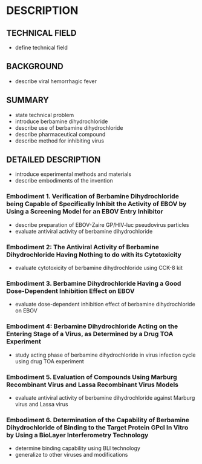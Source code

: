 # DESCRIPTION

## TECHNICAL FIELD

- define technical field

## BACKGROUND

- describe viral hemorrhagic fever

## SUMMARY

- state technical problem
- introduce berbamine dihydrochloride
- describe use of berbamine dihydrochloride
- describe pharmaceutical compound
- describe method for inhibiting virus

## DETAILED DESCRIPTION

- introduce experimental methods and materials
- describe embodiments of the invention

### Embodiment 1. Verification of Berbamine Dihydrochloride being Capable of Specifically Inhibit the Activity of EBOV by Using a Screening Model for an EBOV Entry Inhibitor

- describe preparation of EBOV-Zaire GP/HIV-luc pseudovirus particles
- evaluate antiviral activity of berbamine dihydrochloride

### Embodiment 2: The Antiviral Activity of Berbamine Dihydrochloride Having Nothing to do with its Cytotoxicity

- evaluate cytotoxicity of berbamine dihydrochloride using CCK-8 kit

### Embodiment 3. Berbamine Dihydrochloride Having a Good Dose-Dependent Inhibition Effect on EBOV

- evaluate dose-dependent inhibition effect of berbamine dihydrochloride on EBOV

### Embodiment 4: Berbamine Dihydrochloride Acting on the Entering Stage of a Virus, as Determined by a Drug TOA Experiment

- study acting phase of berbamine dihydrochloride in virus infection cycle using drug TOA experiment

### Embodiment 5. Evaluation of Compounds Using Marburg Recombinant Virus and Lassa Recombinant Virus Models

- evaluate antiviral activity of berbamine dihydrochloride against Marburg virus and Lassa virus

### Embodiment 6. Determination of the Capability of Berbamine Dihydrochloride of Binding to the Target Protein GPcl In Vitro by Using a BioLayer Interferometry Technology

- determine binding capability using BLI technology
- generalize to other viruses and modifications

